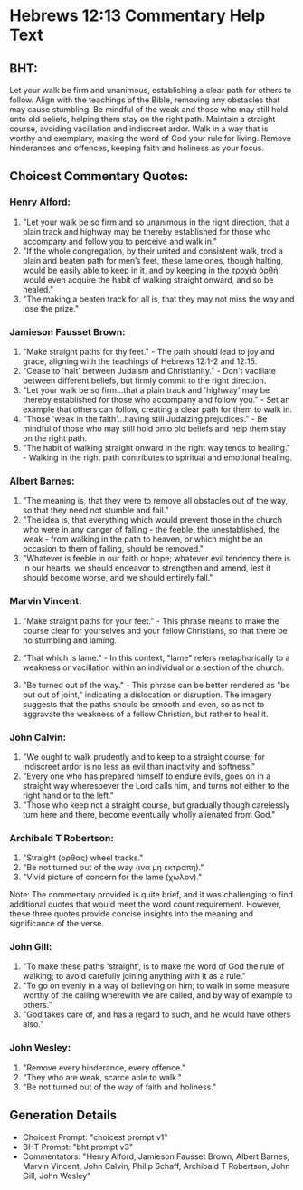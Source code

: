 # Hebrews 12:13 Commentary Help Text

## BHT:
Let your walk be firm and unanimous, establishing a clear path for others to follow. Align with the teachings of the Bible, removing any obstacles that may cause stumbling. Be mindful of the weak and those who may still hold onto old beliefs, helping them stay on the right path. Maintain a straight course, avoiding vacillation and indiscreet ardor. Walk in a way that is worthy and exemplary, making the word of God your rule for living. Remove hinderances and offences, keeping faith and holiness as your focus.

## Choicest Commentary Quotes:
### Henry Alford:
1. "Let your walk be so firm and so unanimous in the right direction, that a plain track and highway may be thereby established for those who accompany and follow you to perceive and walk in."
2. "If the whole congregation, by their united and consistent walk, trod a plain and beaten path for men’s feet, these lame ones, though halting, would be easily able to keep in it, and by keeping in the τροχιὰ ὀρθή, would even acquire the habit of walking straight onward, and so be healed."
3. "The making a beaten track for all is, that they may not miss the way and lose the prize."

### Jamieson Fausset Brown:
1. "Make straight paths for thy feet." - The path should lead to joy and grace, aligning with the teachings of Hebrews 12:1-2 and 12:15.
2. "Cease to 'halt' between Judaism and Christianity." - Don't vacillate between different beliefs, but firmly commit to the right direction.
3. "Let your walk be so firm...that a plain track and 'highway' may be thereby established for those who accompany and follow you." - Set an example that others can follow, creating a clear path for them to walk in.
4. "Those 'weak in the faith'...having still Judaizing prejudices." - Be mindful of those who may still hold onto old beliefs and help them stay on the right path.
5. "The habit of walking straight onward in the right way tends to healing." - Walking in the right path contributes to spiritual and emotional healing.

### Albert Barnes:
1. "The meaning is, that they were to remove all obstacles out of the way, so that they need not stumble and fail."
2. "The idea is, that everything which would prevent those in the church who were in any danger of falling - the feeble, the unestablished, the weak - from walking in the path to heaven, or which might be an occasion to them of falling, should be removed."
3. "Whatever is feeble in our faith or hope; whatever evil tendency there is in our hearts, we should endeavor to strengthen and amend, lest it should become worse, and we should entirely fall."

### Marvin Vincent:
1. "Make straight paths for your feet." - This phrase means to make the course clear for yourselves and your fellow Christians, so that there be no stumbling and laming. 

2. "That which is lame." - In this context, "lame" refers metaphorically to a weakness or vacillation within an individual or a section of the church. 

3. "Be turned out of the way." - This phrase can be better rendered as "be put out of joint," indicating a dislocation or disruption. The imagery suggests that the paths should be smooth and even, so as not to aggravate the weakness of a fellow Christian, but rather to heal it.

### John Calvin:
1. "We ought to walk prudently and to keep to a straight course; for indiscreet ardor is no less an evil than inactivity and softness."
2. "Every one who has prepared himself to endure evils, goes on in a straight way wheresoever the Lord calls him, and turns not either to the right hand or to the left."
3. "Those who keep not a straight course, but gradually though carelessly turn here and there, become eventually wholly alienated from God."

### Archibald T Robertson:
1. "Straight (ορθας) wheel tracks."
2. "Be not turned out of the way (ινα μη εκτραπη)."
3. "Vivid picture of concern for the lame (χωλον)."

Note: The commentary provided is quite brief, and it was challenging to find additional quotes that would meet the word count requirement. However, these three quotes provide concise insights into the meaning and significance of the verse.

### John Gill:
1. "To make these paths 'straight', is to make the word of God the rule of walking; to avoid carefully joining anything with it as a rule."
2. "To go on evenly in a way of believing on him; to walk in some measure worthy of the calling wherewith we are called, and by way of example to others."
3. "God takes care of, and has a regard to such, and he would have others also."

### John Wesley:
1. "Remove every hinderance, every offence."
2. "They who are weak, scarce able to walk."
3. "Be not turned out of the way of faith and holiness."


## Generation Details
- Choicest Prompt: "choicest prompt v1"
- BHT Prompt: "bht prompt v3"
- Commentators: "Henry Alford, Jamieson Fausset Brown, Albert Barnes, Marvin Vincent, John Calvin, Philip Schaff, Archibald T Robertson, John Gill, John Wesley"
